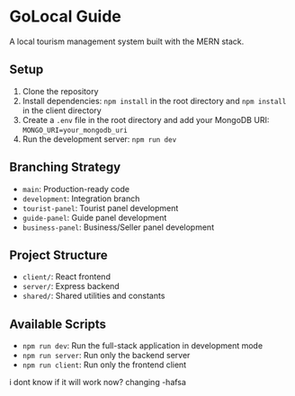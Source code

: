 # GoLocal Guide

A local tourism management system built with the MERN stack.

## Setup

1. Clone the repository
2. Install dependencies: `npm install` in the root directory and `npm install` in the client directory
3. Create a `.env` file in the root directory and add your MongoDB URI: `MONGO_URI=your_mongodb_uri`
4. Run the development server: `npm run dev`

## Branching Strategy

- `main`: Production-ready code
- `development`: Integration branch
- `tourist-panel`: Tourist panel development
- `guide-panel`: Guide panel development
- `business-panel`: Business/Seller panel development

## Project Structure

- `client/`: React frontend
- `server/`: Express backend
- `shared/`: Shared utilities and constants

## Available Scripts

- `npm run dev`: Run the full-stack application in development mode
- `npm run server`: Run only the backend server
- `npm run client`: Run only the frontend client

i dont know if it will work now?
changing -hafsa
